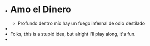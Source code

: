 - # Amo el Dinero
	- Profundo dentro mío hay un fuego infernal de odio destilado
-
- Folks, this is a stupid idea, but alright I'll play along, it's fun.
-